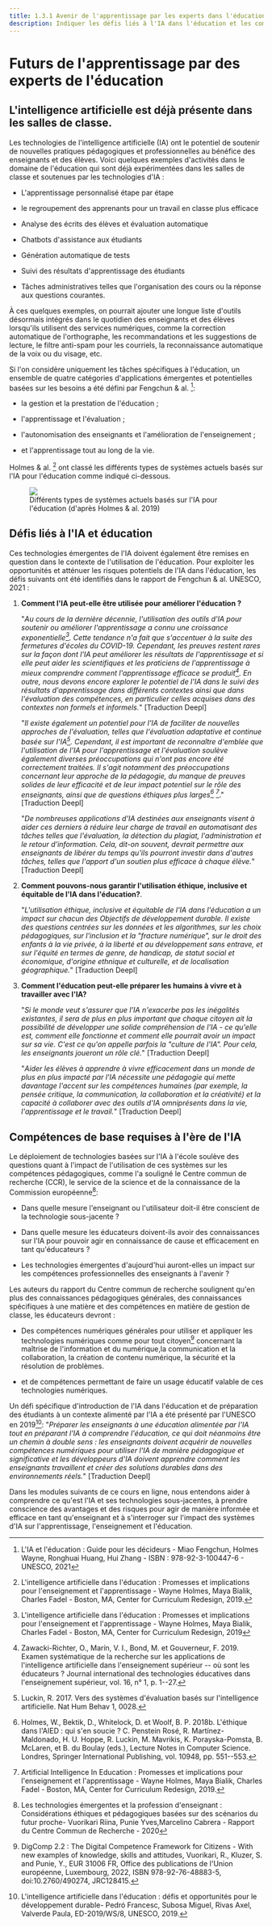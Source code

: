 ```yaml
---
title: 1.3.1 Avenir de l'apprentissage par les experts dans l'éducation
description: Indiquer les défis liés à l'IA dans l'éducation et les compétences essentielles requises à l'ère de l'IA.
---
```

# Futurs de l'apprentissage par des experts de l'éducation
## L'intelligence artificielle est déjà présente dans les salles de classe.

Les technologies de l'intelligence artificielle (IA) ont le potentiel de soutenir de nouvelles pratiques pédagogiques et professionnelles au bénéfice des enseignants et des élèves. Voici quelques exemples d'activités dans le domaine de l'éducation qui sont déjà expérimentées dans les salles de classe et soutenues par les technologies d'IA :

- L'apprentissage personnalisé étape par étape

- le regroupement des apprenants pour un travail en classe plus efficace

- Analyse des écrits des élèves et évaluation automatique

- Chatbots d'assistance aux étudiants

- Génération automatique de tests

- Suivi des résultats d'apprentissage des étudiants

- Tâches administratives telles que l'organisation des cours ou la réponse aux questions courantes.

À ces quelques exemples, on pourrait ajouter une longue liste d'outils désormais intégrés dans le quotidien des enseignants et des élèves lorsqu'ils utilisent des services numériques, comme la correction automatique de l'orthographe, les recommandations et les suggestions de lecture, le filtre anti-spam pour les courriels, la reconnaissance automatique de la voix ou du visage, etc.

Si l'on considère uniquement les tâches spécifiques à l'éducation, un ensemble de quatre catégories d'applications émergentes et potentielles basées sur les besoins a été défini par Fengchun &amp; al. [^1]:

- la gestion et la prestation de l'éducation ;

- l'apprentissage et l'évaluation ;

- l'autonomisation des enseignants et l'amélioration de l'enseignement ;

- et l'apprentissage tout au long de la vie.

Holmes &amp; al. [^2] ont classé les différents types de systèmes actuels basés sur l'IA pour l'éducation comme indiqué ci-dessous.

<figure>
	 <img src="Images/AIED-Holmes-systems.png" />
	 <figcaption> Différents types de systèmes actuels basés sur l'IA pour l'éducation (d'après Holmes &amp; al. 2019) </figcaption>
</figure>

## Défis liés à l'IA et éducation

Ces technologies émergentes de l'IA doivent également être remises en question dans le contexte de l'utilisation de l'éducation. Pour exploiter les opportunités et atténuer les risques potentiels de l'IA dans l'éducation, les défis suivants ont été identifiés dans le rapport de Fengchun &amp; al. UNESCO, 2021 :

1.  **Comment l'IA peut-elle être utilisée pour améliorer l'éducation ?**

    "*Au cours de la dernière décennie, l'utilisation des outils d'IA pour soutenir ou améliorer l'apprentissage a connu une croissance exponentielle[^3]. Cette tendance n'a fait que s'accentuer à la suite des fermetures d'écoles du COVID-19. Cependant, les preuves restent rares sur la façon dont l'IA peut améliorer les résultats de l'apprentissage et si elle peut aider les scientifiques et les praticiens de l'apprentissage à mieux comprendre comment l'apprentissage efficace se produit[^4]. En outre, nous devons encore explorer le potentiel de l'IA dans le suivi des résultats d'apprentissage dans différents contextes ainsi que dans l'évaluation des compétences, en particulier celles acquises dans des contextes non formels et informels.*" [Traduction Deepl]

    "*Il existe également un potentiel pour l'IA de faciliter de nouvelles approches de l'évaluation, telles que l'évaluation adaptative et continue basée sur l'IA[^5]. Cependant, il est important de reconnaître d'emblée que l'utilisation de l'IA pour l'apprentissage et l'évaluation soulève également diverses préoccupations qui n'ont pas encore été correctement traitées. Il s'agit notamment des préoccupations concernant leur approche de la pédagogie, du manque de preuves solides de leur efficacité et de leur impact potentiel sur le rôle des enseignants, ainsi que de questions éthiques plus larges[^6] [^7]*." [Traduction Deepl]

    "*De nombreuses applications d'IA destinées aux enseignants visent à aider ces derniers à réduire leur charge de travail en automatisant des tâches telles que l'évaluation, la détection du plagiat, l'administration et le retour d'information. Cela, dit-on souvent, devrait permettre aux enseignants de libérer du temps qu'ils pourront investir dans d'autres tâches, telles que l'apport d'un soutien plus efficace à chaque élève.*" [Traduction Deepl]

2.  **Comment pouvons-nous garantir l'utilisation éthique, inclusive et équitable de l'IA dans l'éducation?**.

    "*L'utilisation éthique, inclusive et équitable de l'IA dans l'éducation a un impact sur chacun des Objectifs de développement durable. Il existe des questions centrées sur les données et les algorithmes, sur les choix pédagogiques, sur l'inclusion et la "fracture numérique", sur le droit des enfants à la vie privée, à la liberté et au développement sans entrave, et sur l'équité en termes de genre, de handicap, de statut social et économique, d'origine ethnique et culturelle, et de localisation géographique.*" [Traduction Deepl]

3.  **Comment l'éducation peut-elle préparer les humains à vivre et à travailler avec l'IA?**

    "*Si le monde veut s'assurer que l'IA n'exacerbe pas les inégalités existantes, il sera de plus en plus important que chaque citoyen ait la possibilité de développer une solide compréhension de l'IA - ce qu'elle est, comment elle fonctionne et comment elle pourrait avoir un impact sur sa vie. C'est ce qu'on appelle parfois la "culture de l'IA". Pour cela, les enseignants joueront un rôle clé.*" [Traduction Deepl]

    "*Aider les élèves à apprendre à vivre efficacement dans un monde de plus en plus impacté par l'IA nécessite une pédagogie qui mette davantage l'accent sur les compétences humaines (par exemple, la pensée critique, la communication, la collaboration et la créativité) et la capacité à collaborer avec des outils d'IA omniprésents dans la vie, l'apprentissage et le travail.*" [Traduction Deepl]

## Compétences de base requises à l'ère de l'IA

Le déploiement de technologies basées sur l'IA à l'école soulève des questions quant à l'impact de l'utilisation de ces systèmes sur les compétences pédagogiques, comme l'a souligné le Centre commun de recherche (CCR), le service de la science et de la connaissance de la Commission européenne[^8]:

- Dans quelle mesure l'enseignant ou l'utilisateur doit-il être conscient de la technologie sous-jacente ?

- Dans quelle mesure les éducateurs doivent-ils avoir des connaissances sur l'IA pour pouvoir agir en connaissance de cause et efficacement en tant qu'éducateurs ?

- Les technologies émergentes d'aujourd'hui auront-elles un impact sur les compétences professionnelles des enseignants à l'avenir ?

Les auteurs du rapport du Centre commun de recherche soulignent qu'en plus des connaissances pédagogiques générales, des connaissances spécifiques à une matière et des compétences en matière de gestion de classe, les éducateurs devront :

- Des compétences numériques générales pour utiliser et appliquer les technologies numériques comme pour tout citoyen[^9] concernant la maîtrise de l'information et du numérique,la communication et la collaboration, la création de contenu numérique, la sécurité et la résolution de problèmes.

- et de compétences permettant de faire un usage éducatif valable de ces technologies numériques.

Un défi spécifique d'introduction de l'IA dans l'éducation et de préparation des étudiants à un contexte alimenté par l'IA a été présenté par l'UNESCO en 2019[^10]:
"*Préparer les enseignants à une éducation alimentée par l'IA tout en préparant l'IA à comprendre l'éducation, ce qui doit néanmoins être un chemin à double sens : les enseignants doivent acquérir de nouvelles compétences numériques pour utiliser l'IA de manière pédagogique et significative et les développeurs d'IA doivent apprendre comment les enseignants travaillent et créer des solutions durables dans des environnements réels.*" [Traduction Deepl]

Dans les modules suivants de ce cours en ligne, nous entendons aider à comprendre ce qu'est l'IA et ses technologies sous-jacentes, à prendre conscience des avantages et des risques pour agir de manière informée et efficace en tant qu'enseignant et à s'interroger sur l'impact des systèmes d'IA sur l'apprentissage, l'enseignement et l'éducation.

[^1]: L'IA et l'éducation : Guide pour les décideurs - Miao Fengchun, Holmes Wayne, Ronghuai Huang, Hui Zhang - ISBN : 978-92-3-100447-6 - UNESCO, 2021

[^2]: L'intelligence artificielle dans l'éducation : Promesses et implications pour l'enseignement et l'apprentissage - Wayne Holmes, Maya Bialik, Charles Fadel - Boston, MA, Center for Curriculum Redesign, 2019.

[^3]: L'intelligence artificielle dans l'éducation : Promesses et implications pour l'enseignement et l'apprentissage - Wayne Holmes, Maya Bialik, Charles Fadel - Boston, MA, Center for Curriculum Redesign, 2019

[^4]: Zawacki-Richter, O., Marín, V. I., Bond, M. et Gouverneur, F. 2019. Examen systématique de la recherche sur les applications de l'intelligence artificielle dans l'enseignement supérieur -- où sont les éducateurs ? Journal international des technologies éducatives dans l'enseignement supérieur, vol. 16, n° 1, p. 1--27.

[^5]: Luckin, R. 2017. Vers des systèmes d'évaluation basés sur l'intelligence artificielle. Nat Hum Behav 1, 0028.

[^6]: Holmes, W., Bektik, D., Whitelock, D. et Woolf, B. P. 2018b. L'éthique dans l'AIED : qui s'en soucie ? C. Penstein Rosé, R. Martínez- Maldonado, H. U. Hoppe, R. Luckin, M. Mavrikis, K. Porayska-Pomsta, B. McLaren, et B. du Boulay (eds.), Lecture Notes in Computer Science. Londres, Springer International Publishing, vol. 10948, pp. 551--553.

[^7]: Artificial Intelligence In Education : Promesses et implications pour l'enseignement et l'apprentissage - Wayne Holmes, Maya Bialik, Charles Fadel - Boston, MA, Center for Curriculum Redesign, 2019.

[^8]: Les technologies émergentes et la profession d'enseignant : Considérations éthiques et pédagogiques basées sur des scénarios du futur proche- Vuorikari Riina, Punie Yves,Marcelino Cabrera - Rapport du Centre Commun de Recherche - 2020

[^9]: DigComp 2.2 : The Digital Competence Framework for Citizens - With new examples of knowledge, skills and attitudes, Vuorikari, R., Kluzer, S. and Punie, Y., EUR 31006 FR, Office des publications de l'Union européenne, Luxembourg, 2022, ISBN 978-92-76-48883-5, doi:10.2760/490274, JRC128415.

[^10]: L'intelligence artificielle dans l'éducation : défis et opportunités pour le développement durable- Pedró Francesc, Subosa Miguel, Rivas Axel, Valverde Paula, ED-2019/WS/8, UNESCO, 2019.
